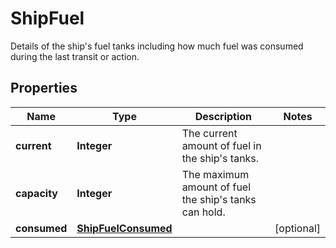 

# ShipFuel

Details of the ship's fuel tanks including how much fuel was consumed during the last transit or action.

## Properties

| Name | Type | Description | Notes |
|------------ | ------------- | ------------- | -------------|
|**current** | **Integer** | The current amount of fuel in the ship&#39;s tanks. |  |
|**capacity** | **Integer** | The maximum amount of fuel the ship&#39;s tanks can hold. |  |
|**consumed** | [**ShipFuelConsumed**](ShipFuelConsumed.md) |  |  [optional] |



